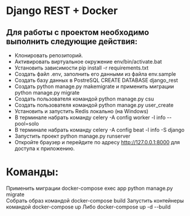 # Django REST + Docker 

## Для работы с проектом необходимо выполнить следующие действия:

- Клонировать репозиторий.
- Активировать виртуальное окружение env/bin/activate.bat
- Установить зависимости pip install -r requirements.txt
- Создать файл .env, заполнить его данными из файла env.sample
- Создать базу данных в PostreSQL CREATE DATABASE django_rest
- Создать python manage.py makemigrate и применить миграции python manage.py migrate
- Создать пользователя командой python manage.py csu
- Создать пользователя командой python manage.py user_create
- Установить и запустить Redis локально (на Windows)
- В терминале набрать команду celery -A config worker -l info --pool=solo
- В терминале набрать команду celery -A config beat -l info -S django
- Запустить проект python manage.py runserver
- Откройте браузер и перейдите по адресу http://127.0.0.1:8000 для доступа к приложению.


  
# Команды:
Применить миграции docker-compose exec app python manage.py migrate  
Собрать образ командой docker-compose build
Запустить контейнеры командой docker-compose up
Либо docker-compose up -d --build


